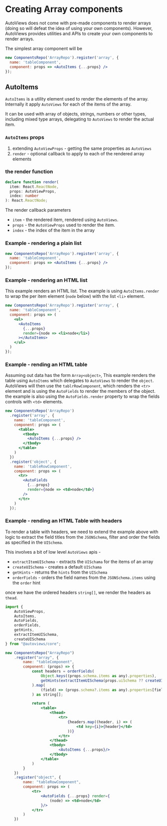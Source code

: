 # Creating Array components

AutoViews does not come with pre-made components to render arrays (doing so will defeat the idea of
using your own components). However, AutoViews provides utilities and APIs to create your own components
to render arrays.

The simplest array component will be

```jsx
new ComponentsRepo('ArrayRepo').register('array', {
  name: 'tableComponent',
  component: props => <AutoItems {...props} />
});
```

## AutoItems

`AutoItems` is a utility element used to render the elements of the array.
Internally it apply `AutoViews` for each of the items of the array.

It can be used with array of objects, strings, numbers or other types, including mixed type arrays, delegating
to `AutoViews` to render the actual item.

### `AutoItems` props

1. extending `AutoViewProps` - getting the same properties as `AutoViews`
2. `render` - optional callback to apply to each of the rendered array elements

### the render function

```typescript
declare function render(
  item: React.ReactNode,
  props: AutoViewProps,
  index: number
): React.ReactNode;
```

The render callback parameters

- `item` - the rendered item, rendered using `AutoViews`.
- `props` - the `AutoViewProps` used to render the item.
- `index` - the index of the item in the array

### Example - rendering a plain list

```jsx
new ComponentsRepo('ArrayRepo').register('array', {
  name: 'tableComponent',
  component: props => <AutoItems {...props} />
});
```

### Example - rendering an HTML list

This example renders an HTML list.
The example is using `AutoItems.render` to wrap the per item element (`node` below) with the list `<li>` element.

```jsx
new ComponentsRepo('ArrayRepo').register('array', {
  name: 'tableComponent',
  component: props => (
    <ul>
      <AutoItems
        {...props}
        render={node => <li>node</li>}
      ></AutoItems>
    </ul>
  )
});
```

### Example - rending an HTML table

Assuming out data has the form `Array<object>`,
This example renders the table using `AutoItems` which delegates to `AutoViews` to render
the `object`. AutoViews will then use the `tablrRowComponent`, which renders the `<tr>` element
and is using the `AutoFields` to render the members of the object.
the example is also using the `AutoFields.render` property to wrap the fields controls with `<td>` elements.

```jsx
new ComponentsRepo('ArrayRepo')
  .register('array', {
    name: 'tableComponent',
    component: props => (
      <table>
        <tbody>
          <AutoItems {...props} />
        </tbody>
      </table>
    )
  })
  .register('object', {
    name: 'tableRowComponent',
    component: props => (
      <tr>
        <AutoFields
          {...props}
          render={node => <td>node</td>}
        />
      </tr>
    )
  });
```

### Example - rending an HTML Table with headers

To render a table with headers, we need to extend the example above with logic to extract
the field titles from the `JSONSchema`, filter and order the fields as specified in the `UISchema`.

This involves a bit of low level `AutoViews` apis -

- `extractItemUISchema` - extracts the `UISchama` for the items of an array
- `createUISchema` - creates a default `UISchama`
- `getHints` - returns the `hints` from the `UISchema`
- `orderFields` - orders the field names from the `JSONSchema.items` using the `order` hint

once we have the ordered headers `string[]`, we render the headers as `thead`.

```jsx
import {
    AutoViewProps,
    AutoItems,
    AutoFields,
    orderFields,
    getHints,
    extractItemUISchema,
    createUISchema
} from "@autoviews/core";

new ComponentsRepo("ArrayRepo")
    .register("array", {
        name: "tableComponent",
        component: (props) => {
            const headers = orderFields(
                Object.keys((props.schema.items as any).properties),
                getHints(extractItemUISchema(props.uiSchema ?? createUISchema()), "").order
            ).map(
                (field) => (props.schema?.items as any).properties[field].title
            ) as string[];

            return (
                <table>
                    <thead>
                        <tr>
                            {headers.map((header, i) => (
                                <td key={i}>{header}</td>
                            ))}
                        </tr>
                    </thead>
                    <tbody>
                        <AutoItems {...props}/>
                    </tbody>
                </table>
            )
        }
    })
    .register("object", {
        name: "tableRowComponent",
        component: props => (
            <tr>
                <AutoFields {...props} render={
                    (node) => <td>node</td>
                }/>
            </tr>
        )
    })
```
